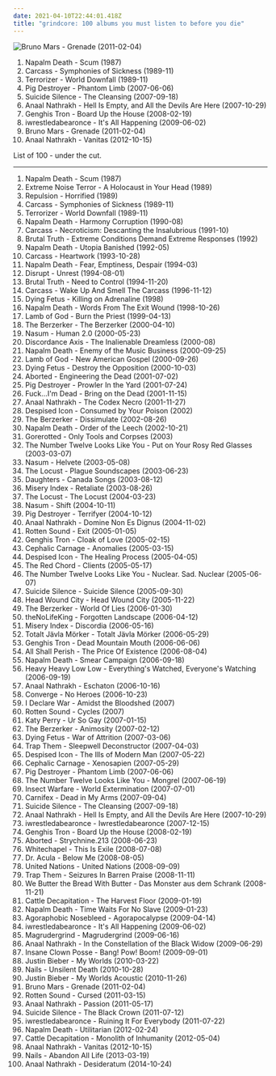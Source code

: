 ```yaml
---
date: 2021-04-10T22:44:01.418Z
title: "grindcore: 100 albums you must listen to before you die"
---
```

![Bruno Mars - Grenade (2011-02-04)](http://coverartarchive.org/release/df588639-9e83-4e2f-a2df-548072dc3de0/2010877240-500.jpg "Bruno Mars - Grenade (2011-02-04)")
<ol class="albums">
<li data-cover="https://img.discogs.com/B8EzwmQNZBVv6j87u9V4dMXwz9I=/fit-in/423x600/filters:strip_icc():format(jpeg):mode_rgb():quality(90)/discogs-images/R-4378163-1363288772-9102.jpeg.jpg" data-tags="grindcore" role="button">Napalm Death - Scum (1987)</li>
<li data-cover="http://coverartarchive.org/release/19142eb1-c7b9-390b-ac19-14a3fefc8aa4/23477447943-500.jpg" data-tags="death metal, goregrind, grindcore" role="button">Carcass - Symphonies of Sickness (1989-11)</li>
<li data-cover="https://img.discogs.com/QADretS1ok2WzImH1jlmNMuZmuA=/fit-in/600x601/filters:strip_icc():format(jpeg):mode_rgb():quality(90)/discogs-images/R-466460-1535535823-8770.jpeg.jpg" data-tags="grindcore" role="button">Terrorizer - World Downfall (1989-11)</li>
<li data-cover="http://coverartarchive.org/release/2c00a664-cbbc-4488-878c-8d89cab06b26/3646181031-500.jpg" data-tags="grindcore" role="button">Pig Destroyer - Phantom Limb (2007-06-06)</li>
<li data-cover="https://via.placeholder.com/450" data-tags="deathcore" role="button">Suicide Silence - The Cleansing (2007-09-18)</li>
<li data-cover="http://coverartarchive.org/release/cc1d260b-f3be-3a62-9890-9b90bea13fd0/12012291508-500.jpg" data-tags="grindcore, black metal" role="button">Anaal Nathrakh - Hell Is Empty, and All the Devils Are Here (2007-10-29)</li>
<li data-cover="http://coverartarchive.org/release/d08330be-7e1b-4cc1-b9b9-a1662c0ad62f/14476655259-500.jpg" data-tags="experimental, grindcore, cybergrind" role="button">Genghis Tron - Board Up the House (2008-02-19)</li>
<li data-cover="https://img.discogs.com/CHr9MOiiZyTmk44zGoENbFH68YY=/fit-in/600x590/filters:strip_icc():format(jpeg):mode_rgb():quality(90)/discogs-images/R-5139790-1604255277-1206.jpeg.jpg" data-tags="experimental, deathcore, mathcore" role="button">iwrestledabearonce - It's All Happening (2009-06-02)</li>
<li data-cover="http://coverartarchive.org/release/df588639-9e83-4e2f-a2df-548072dc3de0/2010877240-500.jpg" data-tags="grindcore, mars, bruno" role="button">Bruno Mars - Grenade (2011-02-04)</li>
<li data-cover="http://coverartarchive.org/release/de61d838-256e-4002-9daf-05252458a319/2311435310-500.jpg" data-tags="black metal, grindcore" role="button">Anaal Nathrakh - Vanitas (2012-10-15)</li>
</ol>
List of 100 - under the cut.
<!-- more -->

_________________

<ol class="albums">
<li data-cover="https://img.discogs.com/B8EzwmQNZBVv6j87u9V4dMXwz9I=/fit-in/423x600/filters:strip_icc():format(jpeg):mode_rgb():quality(90)/discogs-images/R-4378163-1363288772-9102.jpeg.jpg" data-tags="grindcore" role="button">
Napalm Death - Scum (1987)
</li>
<li data-cover="https://img.discogs.com/0JtmYDeVcE5Mgv1RDqlPcV6Ldtg=/fit-in/322x321/filters:strip_icc():format(jpeg):mode_rgb():quality(90)/discogs-images/R-505194-1124822793.jpg.jpg" data-tags="grindcore" role="button">
Extreme Noise Terror - A Holocaust in Your Head (1989)
</li>
<li data-cover="https://img.discogs.com/IRDXfVdxYglRlRj16OeeJnli9Io=/fit-in/600x450/filters:strip_icc():format(jpeg):mode_rgb():quality(90)/discogs-images/R-790305-1396394102-9674.jpeg.jpg" data-tags="grindcore" role="button">
Repulsion - Horrified (1989)
</li>
<li data-cover="http://coverartarchive.org/release/19142eb1-c7b9-390b-ac19-14a3fefc8aa4/23477447943-500.jpg" data-tags="death metal, goregrind, grindcore" role="button">
Carcass - Symphonies of Sickness (1989-11)
</li>
<li data-cover="https://img.discogs.com/QADretS1ok2WzImH1jlmNMuZmuA=/fit-in/600x601/filters:strip_icc():format(jpeg):mode_rgb():quality(90)/discogs-images/R-466460-1535535823-8770.jpeg.jpg" data-tags="grindcore" role="button">
Terrorizer - World Downfall (1989-11)
</li>
<li data-cover="http://coverartarchive.org/release/3e5635ee-e984-454c-82e9-f20e1a0ee362/9658402466-500.jpg" data-tags="death metal" role="button">
Napalm Death - Harmony Corruption (1990-08)
</li>
<li data-cover="http://coverartarchive.org/release/33145562-42b2-37cb-816a-ee4b85e68f09/10372497864-500.jpg" data-tags="death metal" role="button">
Carcass - Necroticism: Descanting the Insalubrious (1991-10)
</li>
<li data-cover="https://img.discogs.com/-MkZLQlyLzlpaja7hwfWeHyXjpI=/fit-in/600x518/filters:strip_icc():format(jpeg):mode_rgb():quality(90)/discogs-images/R-1885475-1439659228-7635.jpeg.jpg" data-tags="grindcore" role="button">
Brutal Truth - Extreme Conditions Demand Extreme Responses (1992)
</li>
<li data-cover="http://coverartarchive.org/release/8502e03b-b1fb-4d0c-a2cc-837b7f7d8142/22380705581-500.jpg" data-tags="grindcore, death metal" role="button">
Napalm Death - Utopia Banished (1992-05)
</li>
<li data-cover="https://img.discogs.com/eWqQHqwngo2bQusLx4A1u3G4G5E=/fit-in/597x600/filters:strip_icc():format(jpeg):mode_rgb():quality(90)/discogs-images/R-4517083-1367128729-6423.jpeg.jpg" data-tags="melodic death metal, death metal" role="button">
Carcass - Heartwork (1993-10-28)
</li>
<li data-cover="http://coverartarchive.org/release/3e72a24d-d1f8-4403-9b69-be7ffb19ed74/9746017214-500.jpg" data-tags="death metal, grindcore" role="button">
Napalm Death - Fear, Emptiness, Despair (1994-03)
</li>
<li data-cover="https://img.discogs.com/33cfa5AlyUJ1ogTHRfcRlKyr9ek=/fit-in/600x600/filters:strip_icc():format(jpeg):mode_rgb():quality(90)/discogs-images/R-495834-1378142606-2249.jpeg.jpg" data-tags="grindcore, punk" role="button">
Disrupt - Unrest (1994-08-01)
</li>
<li data-cover="https://img.discogs.com/PpOikfgDzK9fN0Yy85Xs2p5_xJ8=/fit-in/600x600/filters:strip_icc():format(jpeg):mode_rgb():quality(90)/discogs-images/R-385686-1224124156.jpeg.jpg" data-tags="grindcore" role="button">
Brutal Truth - Need to Control (1994-11-20)
</li>
<li data-cover="http://coverartarchive.org/release/0821d028-8ea3-4d04-a814-ea64a8eb342c/10372911420-500.jpg" data-tags="death metal" role="button">
Carcass - Wake Up And Smell The Carcass (1996-11-12)
</li>
<li data-cover="https://img.discogs.com/wkTSKHPUoBzHP15DFFcSvevSoyk=/fit-in/600x610/filters:strip_icc():format(jpeg):mode_rgb():quality(90)/discogs-images/R-771583-1322919182.jpeg.jpg" data-tags="death metal" role="button">
Dying Fetus - Killing on Adrenaline (1998)
</li>
<li data-cover="http://coverartarchive.org/release/87ea3402-adf6-4743-b587-fc42b9083409/11916328536-500.jpg" data-tags="grindcore, death metal" role="button">
Napalm Death - Words From The Exit Wound (1998-10-26)
</li>
<li data-cover="http://coverartarchive.org/release/fa44d7bd-289a-4a19-845d-64e5e7b534d0/16131894017-500.jpg" data-tags="thrash metal, metal, death metal, groove metal" role="button">
Lamb of God - Burn the Priest (1999-04-13)
</li>
<li data-cover="https://img.discogs.com/thqyxtfNcl4libEDpz-h3LLRLeg=/fit-in/600x589/filters:strip_icc():format(jpeg):mode_rgb():quality(90)/discogs-images/R-167889-1446465002-9865.jpeg.jpg" data-tags="industrial death metal, cybergrind, death metal, brutal death metal" role="button">
The Berzerker - The Berzerker (2000-04-10)
</li>
<li data-cover="http://coverartarchive.org/release/71a253ea-b0fa-4f37-880a-90bd4352be29/20765819198-500.jpg" data-tags="grindcore" role="button">
Nasum - Human 2.0 (2000-05-23)
</li>
<li data-cover="http://coverartarchive.org/release/51ad52d8-d50a-496c-994d-779c0228b5cf/20156446408-500.jpg" data-tags="grindcore" role="button">
Discordance Axis - The Inalienable Dreamless (2000-08)
</li>
<li data-cover="http://coverartarchive.org/release/14e115b2-bac3-48ae-847f-724f3f29f5b6/9748371348-500.jpg" data-tags="grindcore" role="button">
Napalm Death - Enemy of the Music Business (2000-09-25)
</li>
<li data-cover="https://img.discogs.com/ifK2y03xryQXPAL1mReJTSRWLIc=/fit-in/598x595/filters:strip_icc():format(jpeg):mode_rgb():quality(90)/discogs-images/R-979655-1365335418-2725.jpeg.jpg" data-tags="groove metal" role="button">
Lamb of God - New American Gospel (2000-09-26)
</li>
<li data-cover="http://coverartarchive.org/release/8b4c9a14-0190-483c-9f94-0aec0694954e/9670537330-500.jpg" data-tags="death metal" role="button">
Dying Fetus - Destroy the Opposition (2000-10-03)
</li>
<li data-cover="http://coverartarchive.org/release/654725b5-ca1c-31d1-83d9-137e0a14ae63/5848025353-500.jpg" data-tags="death metal" role="button">
Aborted - Engineering the Dead (2001-07-02)
</li>
<li data-cover="http://coverartarchive.org/release/05e30210-5a4c-42ce-9069-27486f2d52f1/15741585529-500.jpg" data-tags="grindcore" role="button">
Pig Destroyer - Prowler In the Yard (2001-07-24)
</li>
<li data-cover="https://via.placeholder.com/450" data-tags="grindcore" role="button">
Fuck...I'm Dead - Bring on the Dead (2001-11-15)
</li>
<li data-cover="http://coverartarchive.org/release/e91f2f0b-984d-4494-98bc-f70cecb494d9/2650947088-500.jpg" data-tags="black metal" role="button">
Anaal Nathrakh - The Codex Necro (2001-11-27)
</li>
<li data-cover="https://via.placeholder.com/450" data-tags="deathcore" role="button">
Despised Icon - Consumed by Your Poison (2002)
</li>
<li data-cover="https://img.discogs.com/yoReaCutFacqZjwWVBa3UFbT2Tc=/fit-in/600x594/filters:strip_icc():format(jpeg):mode_rgb():quality(90)/discogs-images/R-266328-1298532291.jpeg.jpg" data-tags="grindcore, death metal, industrial death metal" role="button">
The Berzerker - Dissimulate (2002-08-26)
</li>
<li data-cover="http://coverartarchive.org/release/7b720761-432d-3cf2-b219-a442301f8b67/11924996272-500.jpg" data-tags="grindcore" role="button">
Napalm Death - Order of the Leech (2002-10-21)
</li>
<li data-cover="http://coverartarchive.org/release/dbca3bfb-28dc-434d-bde6-39b13b9ebf14/2060637613-500.jpg" data-tags="grindcore, death metal, brutal death metal" role="button">
Gorerotted - Only Tools and Corpses (2003)
</li>
<li data-cover="http://coverartarchive.org/release/d0f827bc-770d-41b7-9d77-85816f12ce37/27079443336-500.jpg" data-tags="mathcore" role="button">
The Number Twelve Looks Like You - Put on Your Rosy Red Glasses (2003-03-07)
</li>
<li data-cover="http://coverartarchive.org/release/d82bc73c-2b4c-42f1-9663-c185c096b8a6/20765815382-500.jpg" data-tags="grindcore" role="button">
Nasum - Helvete (2003-05-08)
</li>
<li data-cover="http://coverartarchive.org/release/8bd4799f-cb4b-4942-a337-4e7e05734189/4517163075-500.jpg" data-tags="grindcore, mathcore, noisecore" role="button">
The Locust - Plague Soundscapes (2003-06-23)
</li>
<li data-cover="http://coverartarchive.org/release/8e2047a7-2459-4b44-b7f0-e10a8c88a2f7/24234613745-500.jpg" data-tags="mathcore, experimental" role="button">
Daughters - Canada Songs (2003-08-12)
</li>
<li data-cover="http://coverartarchive.org/release/5944fa5c-aaaf-444b-8850-2b26c214b47a/24127484514-500.jpg" data-tags="death metal" role="button">
Misery Index - Retaliate (2003-08-26)
</li>
<li data-cover="https://img.discogs.com/bDtxivTKzlOS3h9pZu2zdbc05vE=/fit-in/600x525/filters:strip_icc():format(jpeg):mode_rgb():quality(90)/discogs-images/R-426263-1616216623-1757.jpeg.jpg" data-tags="grindcore" role="button">
The Locust - The Locust (2004-03-23)
</li>
<li data-cover="http://coverartarchive.org/release/30ac2c6b-96a7-3a2b-a65c-2786d48457c5/11417251693-500.jpg" data-tags="grindcore" role="button">
Nasum - Shift (2004-10-11)
</li>
<li data-cover="https://img.discogs.com/Rg8meEWJYPIUqcKlp0_X8rci08w=/fit-in/600x600/filters:strip_icc():format(jpeg):mode_rgb():quality(90)/discogs-images/R-838100-1330031151.jpeg.jpg" data-tags="grindcore" role="button">
Pig Destroyer - Terrifyer (2004-10-12)
</li>
<li data-cover="http://coverartarchive.org/release/bc02fd0e-5ba2-4af4-8942-0284080e940b/2650936291-500.jpg" data-tags="black metal" role="button">
Anaal Nathrakh - Domine Non Es Dignus (2004-11-02)
</li>
<li data-cover="https://img.discogs.com/xE2fnJXk9PQdk24wiJ0RrkCn8dw=/fit-in/581x595/filters:strip_icc():format(jpeg):mode_rgb():quality(90)/discogs-images/R-682606-1147293034.jpeg.jpg" data-tags="grindcore" role="button">
Rotten Sound - Exit (2005-01-05)
</li>
<li data-cover="http://coverartarchive.org/release/f5a2c66c-75c3-4a7b-aa05-3a36f231cfc4/13661520753-500.jpg" data-tags="grindcore, experimental" role="button">
Genghis Tron - Cloak of Love (2005-02-15)
</li>
<li data-cover="http://coverartarchive.org/release/a76595f6-9323-4794-8866-e7bc21cc08e1/20068097859-500.jpg" data-tags="grindcore, death metal, technical death metal" role="button">
Cephalic Carnage - Anomalies (2005-03-15)
</li>
<li data-cover="http://coverartarchive.org/release/aa7d3cfd-ca4e-4b1d-9b88-fecb7008a1a5/19202563230-500.jpg" data-tags="deathcore" role="button">
Despised Icon - The Healing Process (2005-04-05)
</li>
<li data-cover="https://img.discogs.com/J3CqTy7ecwNkqebC8j2zFqOfPNc=/fit-in/600x592/filters:strip_icc():format(jpeg):mode_rgb():quality(90)/discogs-images/R-1031863-1521502816-6650.jpeg.jpg" data-tags="deathcore" role="button">
The Red Chord - Clients (2005-05-17)
</li>
<li data-cover="http://coverartarchive.org/release/02942ebd-41d0-4868-a6aa-20f70ffee92b/7928073801-500.jpg" data-tags="metalcore, metal, mathcore" role="button">
The Number Twelve Looks Like You - Nuclear. Sad. Nuclear (2005-06-07)
</li>
<li data-cover="http://coverartarchive.org/release/56eda536-9545-4005-9924-7781af660bc1/7545947728-500.jpg" data-tags="death metal, nu metal, deathcore, teeheecore" role="button">
Suicide Silence - Suicide Silence (2005-09-30)
</li>
<li data-cover="https://img.discogs.com/JOMj2bpiUxvVE0oTmaH2X0YR3LU=/fit-in/500x500/filters:strip_icc():format(jpeg):mode_rgb():quality(90)/discogs-images/R-750256-1250434738.jpeg.jpg" data-tags="grindcore, tfuj stary to tfuj ojciec" role="button">
Head Wound City - Head Wound City (2005-11-22)
</li>
<li data-cover="http://coverartarchive.org/release/05e0c9b2-7c36-3e54-9aa7-6a700c2e37c4/4552506140-500.jpg" data-tags="grindcore, industrial metal, industrial death metal" role="button">
The Berzerker - World Of Lies (2006-01-30)
</li>
<li data-cover="https://via.placeholder.com/450" data-tags="ambient, electronic" role="button">
theNoLifeKing - Forgotten Landscape (2006-04-12)
</li>
<li data-cover="https://img.discogs.com/8ErnF-yDamX6QWRx4CpESI3egVY=/fit-in/400x400/filters:strip_icc():format(jpeg):mode_rgb():quality(90)/discogs-images/R-4311636-1361419900-3546.jpeg.jpg" data-tags="death metal" role="button">
Misery Index - Discordia (2006-05-16)
</li>
<li data-cover="https://img.discogs.com/YQ5PaAfjlgvWGSgiM8jEXGr_si4=/fit-in/565x489/filters:strip_icc():format(jpeg):mode_rgb():quality(90)/discogs-images/R-1026086-1228178624.jpeg.jpg" data-tags="grindcore, crust" role="button">
Totalt Jävla Mörker - Totalt Jävla Mörker (2006-05-29)
</li>
<li data-cover="http://coverartarchive.org/release/20677a59-a212-4481-a8ce-f88ba065fa70/20369030050-500.jpg" data-tags="grindcore" role="button">
Genghis Tron - Dead Mountain Mouth (2006-06-06)
</li>
<li data-cover="http://coverartarchive.org/release/ba9ebf38-6ab5-4e45-84b6-ce399b511a5d/27629724874-500.jpg" data-tags="deathcore" role="button">
All Shall Perish - The Price Of Existence (2006-08-04)
</li>
<li data-cover="http://coverartarchive.org/release/6478e1d2-089a-4b30-984d-4cb2d527d720/9748513952-500.jpg" data-tags="grindcore, death metal" role="button">
Napalm Death - Smear Campaign (2006-09-18)
</li>
<li data-cover="http://coverartarchive.org/release/9d13e3dd-67b2-444b-9f54-f420f0801888/26506766143-500.jpg" data-tags="grindcore, experimental" role="button">
Heavy Heavy Low Low - Everything's Watched, Everyone's Watching (2006-09-19)
</li>
<li data-cover="http://coverartarchive.org/release/60775bb2-91e1-35bc-8ecf-88c82628700c/2650917419-500.jpg" data-tags="black metal" role="button">
Anaal Nathrakh - Eschaton (2006-10-16)
</li>
<li data-cover="http://coverartarchive.org/release/04db6701-f59b-36bc-b729-0c125f1dc263/2471715861-500.jpg" data-tags="metalcore, mathcore, hardcore" role="button">
Converge - No Heroes (2006-10-23)
</li>
<li data-cover="https://via.placeholder.com/450" data-tags="deathcore" role="button">
I Declare War - Amidst the Bloodshed (2007)
</li>
<li data-cover="http://coverartarchive.org/release/d95737c0-1d42-483e-858f-d2ebb406ab26/4831632618-500.jpg" data-tags="grindcore" role="button">
Rotten Sound - Cycles (2007)
</li>
<li data-cover="https://img.discogs.com/VPZYWF2ksSiHJqfZgVaantZcQWw=/fit-in/600x570/filters:strip_icc():format(jpeg):mode_rgb():quality(90)/discogs-images/R-5182187-1386762667-5591.jpeg.jpg" data-tags="female vocalists" role="button">
Katy Perry - Ur So Gay (2007-01-15)
</li>
<li data-cover="https://img.discogs.com/euKJ-WSniGqg392u95cpBHMMFxE=/fit-in/600x590/filters:strip_icc():format(jpeg):mode_rgb():quality(90)/discogs-images/R-893033-1298527580.jpeg.jpg" data-tags="grindcore, death metal, industrial death metal, industrial metal" role="button">
The Berzerker - Animosity (2007-02-12)
</li>
<li data-cover="https://img.discogs.com/XdqLJmvm2bPOEIAp6G5hA8ECRbU=/fit-in/483x490/filters:strip_icc():format(jpeg):mode_rgb():quality(90)/discogs-images/R-922770-1388153901-4381.jpeg.jpg" data-tags="death metal" role="button">
Dying Fetus - War of Attrition (2007-03-06)
</li>
<li data-cover="https://img.discogs.com/Diq8M44UYEL_S_-jsTHs5lMNBkM=/fit-in/250x250/filters:strip_icc():format(jpeg):mode_rgb():quality(90)/discogs-images/R-1785498-1243184421.jpeg.jpg" data-tags="grindcore" role="button">
Trap Them - Sleepwell Deconstructor (2007-04-03)
</li>
<li data-cover="https://via.placeholder.com/450" data-tags="deathcore" role="button">
Despised Icon - The Ills of Modern Man (2007-05-22)
</li>
<li data-cover="http://coverartarchive.org/release/35985e83-a02d-46e4-a71d-808d4d7ea3e6/27198261885-500.jpg" data-tags="death metal, grindcore" role="button">
Cephalic Carnage - Xenosapien (2007-05-29)
</li>
<li data-cover="http://coverartarchive.org/release/2c00a664-cbbc-4488-878c-8d89cab06b26/3646181031-500.jpg" data-tags="grindcore" role="button">
Pig Destroyer - Phantom Limb (2007-06-06)
</li>
<li data-cover="http://coverartarchive.org/release/3c89d6d8-74f6-375f-a06e-a271012d3ccd/27078108254-500.jpg" data-tags="mathcore" role="button">
The Number Twelve Looks Like You - Mongrel (2007-06-19)
</li>
<li data-cover="http://coverartarchive.org/release/e94ce680-f4c2-425d-831f-8a4341254a4b/11941938583-500.jpg" data-tags="grindcore" role="button">
Insect Warfare - World Extermination (2007-07-01)
</li>
<li data-cover="https://via.placeholder.com/450" data-tags="deathcore" role="button">
Carnifex - Dead in My Arms (2007-09-04)
</li>
<li data-cover="https://via.placeholder.com/450" data-tags="deathcore" role="button">
Suicide Silence - The Cleansing (2007-09-18)
</li>
<li data-cover="http://coverartarchive.org/release/cc1d260b-f3be-3a62-9890-9b90bea13fd0/12012291508-500.jpg" data-tags="grindcore, black metal" role="button">
Anaal Nathrakh - Hell Is Empty, and All the Devils Are Here (2007-10-29)
</li>
<li data-cover="http://coverartarchive.org/release/1ee0ac7b-3696-44e3-94c8-783eda35ee75/6683333870-500.jpg" data-tags="experimental, mathcore, deathcore" role="button">
iwrestledabearonce - Iwrestledabearonce (2007-12-15)
</li>
<li data-cover="http://coverartarchive.org/release/d08330be-7e1b-4cc1-b9b9-a1662c0ad62f/14476655259-500.jpg" data-tags="experimental, grindcore, cybergrind" role="button">
Genghis Tron - Board Up the House (2008-02-19)
</li>
<li data-cover="https://img.discogs.com/uZgs9jj576_KECHH_evgmUepUi4=/fit-in/598x600/filters:strip_icc():format(jpeg):mode_rgb():quality(90)/discogs-images/R-1854744-1248026135.jpeg.jpg" data-tags="death metal, brutal death metal" role="button">
Aborted - Strychnine.213 (2008-06-23)
</li>
<li data-cover="https://img.discogs.com/VUfRu6p7PL2-IWIKi5cQX1VCzYU=/fit-in/585x600/filters:strip_icc():format(jpeg):mode_rgb():quality(90)/discogs-images/R-2425433-1283416690.jpeg.jpg" data-tags="deathcore" role="button">
Whitechapel - This Is Exile (2008-07-08)
</li>
<li data-cover="https://img.discogs.com/vZDRbpjhPnHgrym6CIh0kei6VrM=/fit-in/300x300/filters:strip_icc():format(jpeg):mode_rgb():quality(90)/discogs-images/R-5647367-1398879446-7979.jpeg.jpg" data-tags="deathcore, grindcore" role="button">
Dr. Acula - Below Me (2008-08-05)
</li>
<li data-cover="http://coverartarchive.org/release/242abb92-9f2e-42a2-84f6-c2eba36c4888/4819384459-500.jpg" data-tags="grindcore, screamo" role="button">
United Nations - United Nations (2008-09-09)
</li>
<li data-cover="http://coverartarchive.org/release/007621c5-a077-4eff-a44c-73e16bc1bb69/23431173937-500.jpg" data-tags="hardcore" role="button">
Trap Them - Seizures In Barren Praise (2008-11-11)
</li>
<li data-cover="https://img.discogs.com/9II_gi0rFUOnUSfbERuxhhimF0w=/fit-in/320x320/filters:strip_icc():format(jpeg):mode_rgb():quality(90)/discogs-images/R-2670069-1295827195.jpeg.jpg" data-tags="deathcore" role="button">
We Butter the Bread With Butter - Das Monster aus dem Schrank (2008-11-21)
</li>
<li data-cover="http://coverartarchive.org/release/6f1084d9-0451-4e0a-980c-1760598c761b/17673861246-500.jpg" data-tags="death metal" role="button">
Cattle Decapitation - The Harvest Floor (2009-01-19)
</li>
<li data-cover="http://coverartarchive.org/release/e5087f32-7218-3f54-a3c5-126704974c9a/9773347814-500.jpg" data-tags="grindcore" role="button">
Napalm Death - Time Waits For No Slave (2009-01-23)
</li>
<li data-cover="http://coverartarchive.org/release/1bf7e9de-9423-4927-8e87-00dd2d36a5bf/10075743407-500.jpg" data-tags="grindcore" role="button">
Agoraphobic Nosebleed - Agorapocalypse (2009-04-14)
</li>
<li data-cover="https://img.discogs.com/CHr9MOiiZyTmk44zGoENbFH68YY=/fit-in/600x590/filters:strip_icc():format(jpeg):mode_rgb():quality(90)/discogs-images/R-5139790-1604255277-1206.jpeg.jpg" data-tags="experimental, deathcore, mathcore" role="button">
iwrestledabearonce - It's All Happening (2009-06-02)
</li>
<li data-cover="https://img.discogs.com/NNdQ6T8L7pX1vTxAYz6J1w5Myr8=/fit-in/600x600/filters:strip_icc():format(jpeg):mode_rgb():quality(90)/discogs-images/R-1787536-1243318202.jpeg.jpg" data-tags="grindcore, powerviolence" role="button">
Magrudergrind - Magrudergrind (2009-06-16)
</li>
<li data-cover="http://coverartarchive.org/release/b8000d1e-ed5f-4fe8-b5a4-921b133ce0be/2650883035-500.jpg" data-tags="black metal, grindcore" role="button">
Anaal Nathrakh - In the Constellation of the Black Widow (2009-06-29)
</li>
<li data-cover="http://coverartarchive.org/release/7aa2faf0-993a-45b6-b513-afcb5f40f5d5/1621608060-500.jpg" data-tags="goregrind, deathcore, brutal death metal, nsbm, deathgrind, brutal deathcore, national socialist black metal, moshcore" role="button">
Insane Clown Posse - Bang! Pow! Boom! (2009-09-01)
</li>
<li data-cover="http://coverartarchive.org/release/6bfba6d5-71fc-454b-b3a0-63632a1459fa/20855090957-500.jpg" data-tags="totec radio, justin bieber, goregrind, justin bieber my worlds" role="button">
Justin Bieber - My Worlds (2010-03-22)
</li>
<li data-cover="http://coverartarchive.org/release/1f57f1bb-e0d3-435a-9297-1a28ef49e599/16155532058-500.jpg" data-tags="grindcore" role="button">
Nails - Unsilent Death (2010-10-28)
</li>
<li data-cover="http://coverartarchive.org/release/d9206472-5d0c-4617-a1d3-75466a346934/15444150049-500.jpg" data-tags="totec radio, justin bieber" role="button">
Justin Bieber - My Worlds Acoustic (2010-11-26)
</li>
<li data-cover="http://coverartarchive.org/release/df588639-9e83-4e2f-a2df-548072dc3de0/2010877240-500.jpg" data-tags="grindcore, mars, bruno" role="button">
Bruno Mars - Grenade (2011-02-04)
</li>
<li data-cover="http://coverartarchive.org/release/a5da36ed-a3e1-430f-aff1-8cd59929aac9/27776672811-500.jpg" data-tags="grindcore" role="button">
Rotten Sound - Cursed (2011-03-15)
</li>
<li data-cover="http://coverartarchive.org/release/75161655-04bd-4730-8cbc-9128f371ab61/21129401013-500.jpg" data-tags="black metal" role="button">
Anaal Nathrakh - Passion (2011-05-17)
</li>
<li data-cover="http://coverartarchive.org/release/9b79f5ad-eccd-4e2f-ad52-2ddd7c28f4c9/5843906320-500.jpg" data-tags="deathcore" role="button">
Suicide Silence - The Black Crown (2011-07-12)
</li>
<li data-cover="http://coverartarchive.org/release/4d5c51e6-f00f-4570-b136-85fc53e9e3a8/26433855871-500.jpg" data-tags="experimental, mathcore" role="button">
iwrestledabearonce - Ruining It For Everybody (2011-07-22)
</li>
<li data-cover="https://img.discogs.com/T8rL9h6A7WiDMcplH4sntUcfpnE=/fit-in/383x336/filters:strip_icc():format(jpeg):mode_rgb():quality(90)/discogs-images/R-4384240-1363458962-6269.jpeg.jpg" data-tags="grindcore" role="button">
Napalm Death - Utilitarian (2012-02-24)
</li>
<li data-cover="http://coverartarchive.org/release/2967065a-a2b0-4a16-9fa9-f3169dcd0529/19368085347-500.jpg" data-tags="death metal, deathgrind" role="button">
Cattle Decapitation - Monolith of Inhumanity (2012-05-04)
</li>
<li data-cover="http://coverartarchive.org/release/de61d838-256e-4002-9daf-05252458a319/2311435310-500.jpg" data-tags="black metal, grindcore" role="button">
Anaal Nathrakh - Vanitas (2012-10-15)
</li>
<li data-cover="http://coverartarchive.org/release/c20668c5-0a48-4d4b-907a-ad76e5f1cb9d/5966142298-500.jpg" data-tags="grindcore" role="button">
Nails - Abandon All Life (2013-03-19)
</li>
<li data-cover="http://coverartarchive.org/release/39b14176-29c0-4f6d-b876-abf43cecbce3/8663953259-500.jpg" data-tags="black metal, grindcore" role="button">
Anaal Nathrakh - Desideratum (2014-10-24)
</li>
</ol>